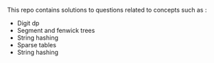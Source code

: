 This repo contains solutions to questions related to concepts such as : </br>

* Digit dp
* Segment and fenwick trees
* String hashing
* Sparse tables
* String hashing
  

